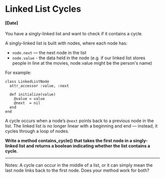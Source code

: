 # Linked List Cycles
#### [Date]

You have a singly-linked list and want to check if it contains a cycle.

A singly-linked list is built with nodes, where each node has:
* `node.next` — the next node in the list
* `node.value` - the data held in the node (e.g. if our linked list stores people in line at the movies, node.value might be the person's name)

For example:
```
class LinkedListNode
  attr_accessor :value, :next

  def initialize(value)
    @value = value
    @next  = nil
  end
end
```

A cycle occurs when a node’s `@next` points back to a previous node in the list. The linked list is no longer linear with a beginning and end — instead, it cycles through a loop of nodes.

**Write a method contains_cycle() that takes the first node in a singly-linked list and returns a boolean indicating whether the list contains a cycle.**

---

Notes:
A cycle can occur in the middle of a list, or it can simply mean the last node links back to the first node. Does your method work for both?
